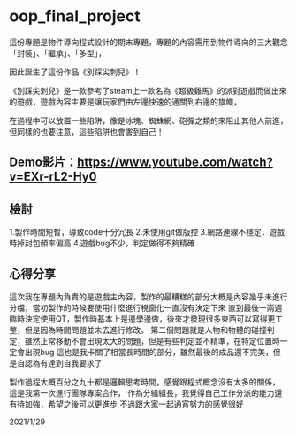 # oop_final_project

這份專題是物件導向程式設計的期末專題，專題的內容需用到物件導向的三大觀念「封裝」、「繼承」、「多型」，

因此誕生了這份作品《別踩尖刺兒》！

《別踩尖刺兒》是一款參考了steam上一款名為《超級雞馬》的派對遊戲而做出來的遊戲，遊戲內容主要是讓玩家們由左邊快速的通關到右邊的旗幟，

在過程中可以放置一些陷阱，像是冰塊、蜘蛛網、砲彈之類的來阻止其他人前進，但同樣的也要注意，這些陷阱也會害到自己！

## Demo影片：https://www.youtube.com/watch?v=EXr-rL2-Hy0

## 檢討

1.製作時間短暫，導致code十分冗長
2.未使用git做版控
3.網路連線不穩定，遊戲時掉封包頻率偏高
4.遊戲bug不少，判定做得不夠精確

## 心得分享

這次我在專題內負責的是遊戲主內容，製作的最糟糕的部分大概是內容幾乎未進行分檔，當初製作的時候要使用什麼進行視窗化一直沒有決定下來
直到最後一兩週臨時決定使用QT，製作時基本上是邊學邊做，後來才發現很多東西可以寫得更工整，但是因為時間問題並未去進行修改。
第二個問題就是人物和物體的碰撞判定，雖然正常移動不會出現太大的問題，但是有些判定並不精準，在特定位置時一定會出現bug
這也是我卡關了相當長時間的部分，雖然最後的成品還不完美，但是自認為有達到自我要求了

製作過程大概百分之九十都是邏輯思考時間，感覺跟程式概念沒有太多的關係，
這是我第一次進行團隊專案合作，
作為分組組長，我覺得自己工作分派的能力還有待加強，希望之後可以更進步
不過跟大家一起通宵努力的感覺很好

2021/1/29


